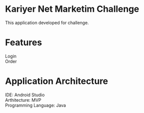 # Kariyer Net Marketim Challenge 
  This application developed for challenge.
# Features
   Login<br>
   Order
# Application Architecture
   IDE: Android Studio<br>
   Arthitecture: MVP<br>
   Programming Language: Java<br>


